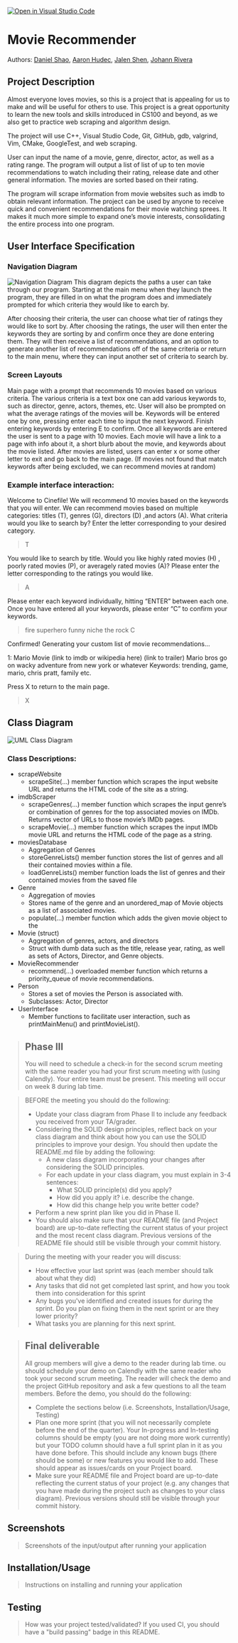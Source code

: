[![Open in Visual Studio Code](https://classroom.github.com/assets/open-in-vscode-718a45dd9cf7e7f842a935f5ebbe5719a5e09af4491e668f4dbf3b35d5cca122.svg)](https://classroom.github.com/online_ide?assignment_repo_id=10931401&assignment_repo_type=AssignmentRepo)

# Movie Recommender
 
 Authors: [Daniel Shao](https://github.com/dzshao), [Aaron Hudec](https://github.com/aaronhudec), [Jalen Shen](https://github.com/jleans), [Johann Rivera](https://github.com/Johann-R)


## Project Description
Almost everyone loves movies, so this is a project that is appealing for us to make and will be useful for others to use. This project is a great opportunity to learn the new tools and skills introduced in CS100 and beyond, as we also get to practice web scraping and algorithm design.

The project will use C++, Visual Studio Code, Git, GitHub, gdb, valgrind, Vim, CMake, GoogleTest, and web scraping. 

User can input the name of a movie, genre, director, actor, as well as a rating range. The program will output a list of list of up to ten movie recommendations to watch including their rating, release date and other general information. The movies are sorted based on their rating. 

The program will scrape information from movie websites such as imdb to obtain relevant information. The project can be used by anyone to receive quick and convenient recommendations for their movie watching sprees. It makes it much more simple to expand one’s movie interests, consolidating the entire process into one program.

## User Interface Specification
 
### Navigation Diagram
![Navigation Diagram](https://user-images.githubusercontent.com/102844937/236991243-7770b0d9-0eb1-4c65-bb43-ae40fcda8377.png) 
This diagram depicts the paths a user can take through our program. Starting at the main menu when they launch the program, they are filled in on what the program does and immediately prompted for which criteria they would like to earch by. 

After choosing their criteria, the user can choose what tier of ratings they would like to sort by. After choosing the ratings, the user will then enter the keywords they are sorting by and confirm once they are done entering them. They will then receive a list of recommendations, and an option to generate another list of recommendations off of the same criteria or return to the main menu, where they can input another set of criteria to search by. 


### Screen Layouts
Main page with a prompt that recommends 10 movies based on various criteria. The various criteria is a text box one can add various keywords to, such as director, genre, actors, themes, etc. User will also be prompted on what the average ratings of the movies will be. Keywords will be entered one by one, pressing enter each time to input the next keyword. Finish entering keywords by entering E to confirm. Once all keywords are entered the user is sent to a page with 10 movies. Each movie will have a link to a page with info about it, a short blurb about the movie, and keywords about the movie listed.
After movies are listed, users can enter x or some other letter to exit and go back to the main page.  (If movies not found that match keywords after being excluded, we can recommend movies at random)


### Example interface interaction:

Welcome to Cinefile! We will recommend 10 movies based on the keywords that you will enter. We can recommend movies based on multiple categories: titles (T), genres (G), directors (D) ,and actors (A). What criteria would you like to search by? Enter the letter corresponding to your desired category. 

> T

You would like to search by title. Would you like highly rated movies (H) , poorly rated movies (P), or averagely rated movies (A)? Please enter the letter corresponding to the ratings you would like. 

> A

Please enter each keyword individually, hitting “ENTER” between each one. Once you have entered all your keywords, please enter “C” to confirm your keywords.

>fire
>superhero
>funny
>niche
>the rock
>C

Confirmed! Generating your custom list of movie recommendations…

1: Mario Movie 
(link to imdb or wikipedia here) (link to trailer)
Mario bros go on wacky adventure from new york or whatever 
Keywords: trending, game, mario, chris pratt, family
etc.

Press X to return to the main page.

>X


## Class Diagram 
![UML Class Diagram](https://user-images.githubusercontent.com/102844937/236991829-276c36bc-6b20-4962-9fa4-614ef9695bd2.png)


### Class Descriptions:

- scrapeWebsite
  - scrapeSite(...) member function which scrapes the input website URL and returns the HTML code of the site as a string.
- imdbScraper
  - scrapeGenres(...) member function which scrapes the input genre’s or combination of genres for the top associated movies on IMDb. Returns vector of URLs to those movie’s IMDb pages.
  - scrapeMovie(...) member function which scrapes the input IMDb movie URL and returns the HTML code of the page as a string. 
- moviesDatabase
  - Aggregation of Genres
  - storeGenreLists() member function stores the list of genres and all their contained movies within a file.
  - loadGenreLists() member function loads the list of genres and their contained movies from the saved file
- Genre
  - Aggregation of movies
  - Stores name of the genre and an unordered_map of Movie objects as a list of associated movies.
  - populate(...) member function which adds the given movie object to the 
- Movie (struct)
  - Aggregation of genres, actors, and directors
  - Struct with dumb data such as the title, release year, rating, as well as sets of Actors, Director, and Genre objects.
- MovieRecommender
  - recommend(...) overloaded member function which returns a priority_queue of movie recommendations. 
- Person
  - Stores a set of movies the Person is associated with.
  - Subclasses: Actor, Director
- UserInterface
  - Member functions to facilitate user interaction, such as printMainMenu() and printMovieList().
 
 > ## Phase III
 > You will need to schedule a check-in for the second scrum meeting with the same reader you had your first scrum meeting with (using Calendly). Your entire team must be present. This meeting will occur on week 8 during lab time.
 
 > BEFORE the meeting you should do the following:
 > * Update your class diagram from Phase II to include any feedback you received from your TA/grader.
 > * Considering the SOLID design principles, reflect back on your class diagram and think about how you can use the SOLID principles to improve your design. You should then update the README.md file by adding the following:
 >   * A new class diagram incorporating your changes after considering the SOLID principles.
 >   * For each update in your class diagram, you must explain in 3-4 sentences:
 >     * What SOLID principle(s) did you apply?
 >     * How did you apply it? i.e. describe the change.
 >     * How did this change help you write better code?
 > * Perform a new sprint plan like you did in Phase II.
 > * You should also make sure that your README file (and Project board) are up-to-date reflecting the current status of your project and the most recent class diagram. Previous versions of the README file should still be visible through your commit history.
 
> During the meeting with your reader you will discuss: 
 > * How effective your last sprint was (each member should talk about what they did)
 > * Any tasks that did not get completed last sprint, and how you took them into consideration for this sprint
 > * Any bugs you've identified and created issues for during the sprint. Do you plan on fixing them in the next sprint or are they lower priority?
 > * What tasks you are planning for this next sprint.

 
 > ## Final deliverable
 > All group members will give a demo to the reader during lab time. ou should schedule your demo on Calendly with the same reader who took your second scrum meeting. The reader will check the demo and the project GitHub repository and ask a few questions to all the team members. 
 > Before the demo, you should do the following:
 > * Complete the sections below (i.e. Screenshots, Installation/Usage, Testing)
 > * Plan one more sprint (that you will not necessarily complete before the end of the quarter). Your In-progress and In-testing columns should be empty (you are not doing more work currently) but your TODO column should have a full sprint plan in it as you have done before. This should include any known bugs (there should be some) or new features you would like to add. These should appear as issues/cards on your Project board.
 > * Make sure your README file and Project board are up-to-date reflecting the current status of your project (e.g. any changes that you have made during the project such as changes to your class diagram). Previous versions should still be visible through your commit history. 
 
 ## Screenshots
 > Screenshots of the input/output after running your application
 ## Installation/Usage
 > Instructions on installing and running your application
 ## Testing
 > How was your project tested/validated? If you used CI, you should have a "build passing" badge in this README.
 
